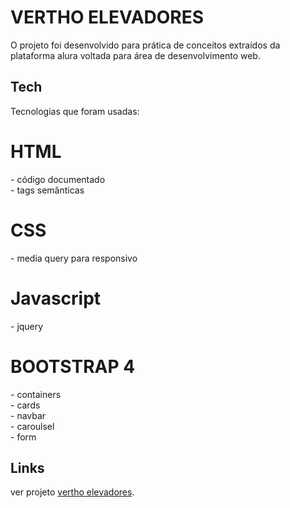 <h1 class="code-line" data-line-start=0 data-line-end=1 >VERTHO ELEVADORES</h1>
<p>O projeto foi desenvolvido para prática de conceitos extraídos da plataforma alura voltada para área de desenvolvimento web.</p>
<h2 class="code-line" data-line-start=4 data-line-end=5 ><a id="Tech_4"></a>Tech</h2>
<p class="has-line-data" data-line-start="6" data-line-end="7">Tecnologias que foram usadas:</p>

<h1>HTML</h1>
- código documentado<br>
- tags semânticas
<h1>CSS</h1>
- media query para responsivo
<h1>Javascript</h1>
- jquery
<h1>BOOTSTRAP 4</h1>
- containers<br>
- cards<br>
- navbar<br>
- caroulsel<br>
- form<br>
</ul>
<p class="has-line-data" data-line-start="14" data-line-end="15">
<h2 class="code-line" data-line-start=16 data-line-end=17 ><a id="Links_16"></a>Links</h2>
<p class="has-line-data" data-line-start="18" data-line-end="19">ver projeto <a href="https://hunterland.github.io/vertho/">vertho elevadores</a>.

